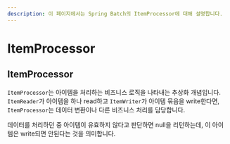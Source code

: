 ```yaml
---
description: 이 페이지에서는 Spring Batch의 ItemProcessor에 대해 설명합니다.
---
```


# ItemProcessor

## ItemProcessor

`ItemProcessor`는 아이템을 처리하는 비즈니스 로직을 나타내는 추상화 개념입니다. `ItemReader`가 아이템을 하나 read하고 `ItemWriter`가 아이템 묶음을 write한다면, `ItemProcessor`는 데이터 변환이나 다른 비즈니스 처리를 담당합니다.

데이터를 처리하던 중 아이템이 유효하지 않다고 판단하면 null을 리턴하는데, 이 아이템은 write되면 안된다는 것을 의미합니다.
